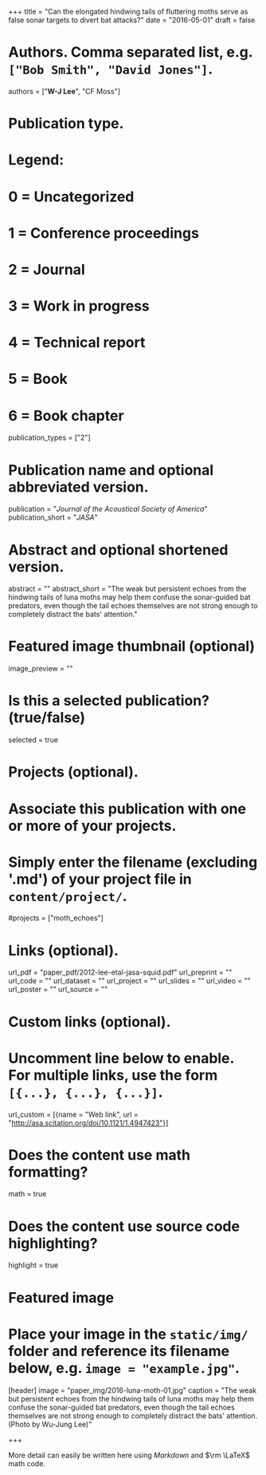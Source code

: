 +++
title = "Can the elongated hindwing tails of fluttering moths serve as false sonar targets to divert bat attacks?"
date = "2016-05-01"
draft = false

# Authors. Comma separated list, e.g. `["Bob Smith", "David Jones"]`.
authors = ["**W-J Lee**", "CF Moss"]

# Publication type.
# Legend:
# 0 = Uncategorized
# 1 = Conference proceedings
# 2 = Journal
# 3 = Work in progress
# 4 = Technical report
# 5 = Book
# 6 = Book chapter
publication_types = ["2"]

# Publication name and optional abbreviated version.
publication = "*Journal of the Acoustical Society of America*"
publication_short = "*JASA*"

# Abstract and optional shortened version.
abstract = ""
abstract_short = "The weak but persistent echoes from the hindwing tails of luna moths may help them confuse the sonar-guided bat predators, even though the tail echoes themselves are not strong enough to completely distract the bats' attention."

# Featured image thumbnail (optional)
image_preview = ""

# Is this a selected publication? (true/false)
selected = true

# Projects (optional).
#   Associate this publication with one or more of your projects.
#   Simply enter the filename (excluding '.md') of your project file in `content/project/`.
#projects = ["moth_echoes"]

# Links (optional).
url_pdf = "paper_pdf/2012-lee-etal-jasa-squid.pdf"
url_preprint = ""
url_code = ""
url_dataset = ""
url_project = ""
url_slides = ""
url_video = ""
url_poster = ""
url_source = ""

# Custom links (optional).
#   Uncomment line below to enable. For multiple links, use the form `[{...}, {...}, {...}]`.
url_custom = [{name = "Web link", url = "http://asa.scitation.org/doi/10.1121/1.4947423"}]

# Does the content use math formatting?
math = true

# Does the content use source code highlighting?
highlight = true

# Featured image
# Place your image in the `static/img/` folder and reference its filename below, e.g. `image = "example.jpg"`.
[header]
image = "paper_img/2016-luna-moth-01.jpg"
caption = "The weak but persistent echoes from the hindwing tails of luna moths may help them confuse the sonar-guided bat predators, even though the tail echoes themselves are not strong enough to completely distract the bats' attention. (Photo by Wu-Jung Lee)"

+++

More detail can easily be written here using *Markdown* and $\rm \LaTeX$ math code.
